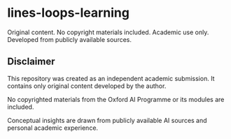 # lines-loops-learning
Original content. No copyright materials included. Academic use only. Developed from publicly available sources. 

## Disclaimer

This repository was created as an independent academic submission. It contains only original content developed by the author.

No copyrighted materials from the Oxford AI Programme or its modules are included.

Conceptual insights are drawn from publicly available AI sources and personal academic experience.

